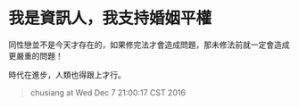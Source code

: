 # 我是資訊人，我支持婚姻平權

同性戀並不是今天才存在的，如果修完法才會造成問題，那未修法前就一定會造成更嚴重的問題！

時代在進步，人類也得跟上才行。

> chusiang at Wed Dec  7 21:00:17 CST 2016
